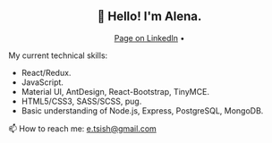 <h2 align="center">👋 Hello! I'm Alena.</h2>
<p align="center">
  <a href="https://www.linkedin.com/in/alena-tsishchanka-15936b178/" target="_blank">Page on LinkedIn</a> •
</p>

My current technical skills:
- React/Redux.
- JavaScript.
- Material UI, AntDesign, React-Bootstrap, TinyMCE.
- HTML5/CSS3, SASS/SCSS, pug.
- Basic understanding of Node.js, Express, PostgreSQL, MongoDB.

📫 How to reach me: e.tsish@gmail.com
